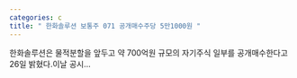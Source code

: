 ```yaml
---
categories: c
title: " 한화솔루션 보통주 071 공개매수주당 5만1000원 "
---
```

 한화솔루션은 물적분할을 앞두고 약 700억원 규모의 자기주식 일부를 공개매수한다고 26일 밝혔다.이날 공시... 